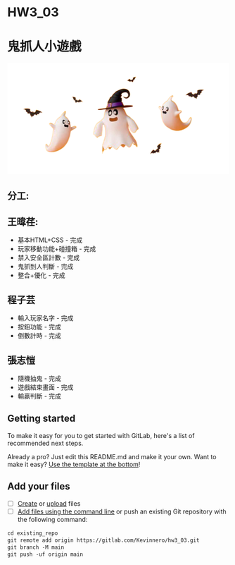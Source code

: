 # HW3_03

# 鬼抓人小遊戲
![image](asset/ghost.png)
## 分工: 
## 王暐荏:
* 基本HTML+CSS - 完成
* 玩家移動功能+碰撞箱 - 完成
* 禁入安全區計數 - 完成
* 鬼抓到人判斷 - 完成
* 整合+優化 - 完成

## 程子芸
* 輸入玩家名字 - 完成
* 按鈕功能 - 完成
* 倒數計時 - 完成

## 張志愷
* 隨機抽鬼 - 完成
* 遊戲結束畫面 - 完成
* 輸贏判斷 - 完成

## Getting started

To make it easy for you to get started with GitLab, here's a list of recommended next steps.

Already a pro? Just edit this README.md and make it your own. Want to make it easy? [Use the template at the bottom](#editing-this-readme)!

## Add your files

- [ ] [Create](https://docs.gitlab.com/ee/user/project/repository/web_editor.html#create-a-file) or [upload](https://docs.gitlab.com/ee/user/project/repository/web_editor.html#upload-a-file) files
- [ ] [Add files using the command line](https://docs.gitlab.com/ee/gitlab-basics/add-file.html#add-a-file-using-the-command-line) or push an existing Git repository with the following command:

```
cd existing_repo
git remote add origin https://gitlab.com/Kevinnero/hw3_03.git
git branch -M main
git push -uf origin main
```